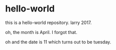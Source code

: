 # hello-world
this is a hello-world repository.  larry 2017.

oh, the month is April.  I forgot that.

oh and the date is 11 which turns out to be tuesday.
